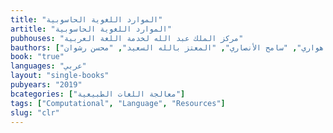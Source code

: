 ```yaml
---
title: "الموارد اللغوية الحاسوبية"
artitle: "الموارد اللغوية الحاسوبية"
pubhouses: "مركز الملك عبد الله لخدمة اللغة العربية"
bauthors: ["عبدالعاطي هواري", "سامح اﻷنصاري", "المعتز بالله السعيد", "محسن رشوان"]
book: "true"
languages: "عربي"
layout: "single-books"
pubyears: "2019"
bcategories: ["معالجة اللغات الطبيعية"]
tags: ["Computational", "Language", "Resources"]
slug: "clr"
---
```


